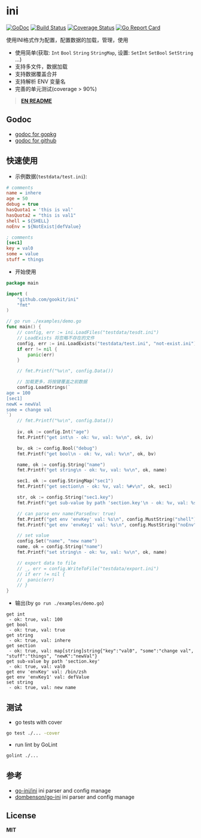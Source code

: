 # ini

[![GoDoc](https://godoc.org/github.com/gookit/ini?status.svg)](https://godoc.org/github.com/gookit/ini)
[![Build Status](https://travis-ci.org/gookit/ini.svg?branch=master)](https://travis-ci.org/gookit/ini)
[![Coverage Status](https://coveralls.io/repos/github/gookit/ini/badge.svg?branch=master)](https://coveralls.io/github/gookit/ini?branch=master)
[![Go Report Card](https://goreportcard.com/badge/github.com/gookit/ini)](https://goreportcard.com/report/github.com/gookit/ini)

使用INI格式作为配置，配置数据的加载，管理，使用

- 使用简单(获取: `Int` `Bool` `String` `StringMap`, 设置: `SetInt` `SetBool` `SetString` ...)
- 支持多文件，数据加载
- 支持数据覆盖合并
- 支持解析 ENV 变量名
- 完善的单元测试(coverage > 90%)

> **[EN README](README.md)**

## Godoc

- [godoc for gopkg](https://godoc.org/gopkg.in/gookit/ini.v1)
- [godoc for github](https://godoc.org/github.com/gookit/ini)

## 快速使用

- 示例数据(`testdata/test.ini`):

```ini
# comments
name = inhere
age = 50
debug = true
hasQuota1 = 'this is val'
hasQuota2 = "this is val1"
shell = ${SHELL}
noEnv = ${NotExist|defValue}

; comments
[sec1]
key = val0
some = value
stuff = things
```

- 开始使用

```go
package main

import (
	"github.com/gookit/ini"
	"fmt"
)

// go run ./examples/demo.go
func main() {
	// config, err := ini.LoadFiles("testdata/tesdt.ini")
	// LoadExists 将忽略不存在的文件
	config, err := ini.LoadExists("testdata/test.ini", "not-exist.ini")
	if err != nil {
		panic(err)
	}

	// fmt.Printf("%v\n", config.Data())

	// 加载更多，将按键覆盖之前数据
	config.LoadStrings(`
age = 100
[sec1]
newK = newVal
some = change val
`)
	// fmt.Printf("%v\n", config.Data())
	
	iv, ok := config.Int("age")
	fmt.Printf("get int\n - ok: %v, val: %v\n", ok, iv)

	bv, ok := config.Bool("debug")
	fmt.Printf("get bool\n - ok: %v, val: %v\n", ok, bv)

	name, ok := config.String("name")
	fmt.Printf("get string\n - ok: %v, val: %v\n", ok, name)

	sec1, ok := config.StringMap("sec1")
	fmt.Printf("get section\n - ok: %v, val: %#v\n", ok, sec1)

	str, ok := config.String("sec1.key")
	fmt.Printf("get sub-value by path 'section.key'\n - ok: %v, val: %s\n", ok, str)

	// can parse env name(ParseEnv: true)
	fmt.Printf("get env 'envKey' val: %s\n", config.MustString("shell"))
	fmt.Printf("get env 'envKey1' val: %s\n", config.MustString("noEnv"))

	// set value
	config.Set("name", "new name")
	name, ok = config.String("name")
	fmt.Printf("set string\n - ok: %v, val: %v\n", ok, name)

	// export data to file
	// _, err = config.WriteToFile("testdata/export.ini")
	// if err != nil {
	// 	panic(err)
	// }
}
```

- 输出(by `go run ./examples/demo.go`)

```text
get int
 - ok: true, val: 100
get bool
 - ok: true, val: true
get string
 - ok: true, val: inhere
get section
 - ok: true, val: map[string]string{"key":"val0", "some":"change val", "stuff":"things", "newK":"newVal"}
get sub-value by path 'section.key'
 - ok: true, val: val0
get env 'envKey' val: /bin/zsh
get env 'envKey1' val: defValue
set string
 - ok: true, val: new name
```

## 测试

- go tests with cover

```bash
go test ./... -cover
```

- run lint by GoLint

```bash
golint ./... 
```

## 参考 

- [go-ini/ini](https://github.com/go-ini/ini) ini parser and config manage
- [dombenson/go-ini](https://github.com/dombenson/go-ini) ini parser and config manage

## License

**MIT**
